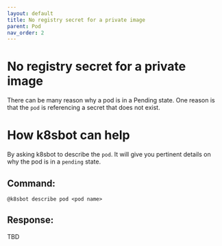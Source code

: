 ```yaml
---
layout: default
title: No registry secret for a private image
parent: Pod
nav_order: 2
---
```

# No registry secret for a private image
There can be many reason why a pod is in a Pending state.  One reason is that
the `pod` is referencing a secret that does not exist.

# How k8sbot can help
By asking k8sbot to describe the `pod`.  It will give you pertinent details on
why the pod is in a `pending` state.

## Command:
```
@k8sbot describe pod <pod name>
```

## Response:

TBD
